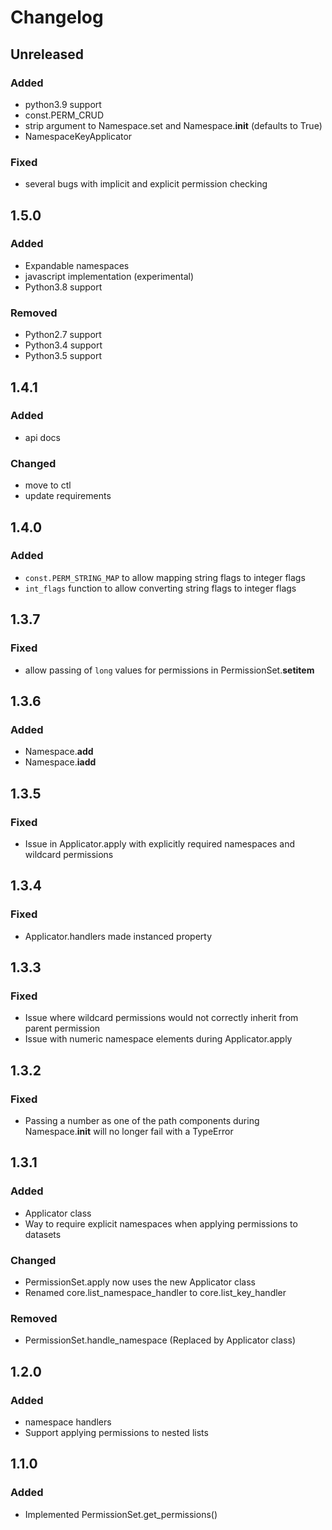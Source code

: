 # Changelog


## Unreleased
### Added
- python3.9 support
- const.PERM_CRUD
- strip argument to Namespace.set and Namespace.__init__ (defaults to True)
- NamespaceKeyApplicator
### Fixed
- several bugs with implicit and explicit permission checking


## 1.5.0
### Added
- Expandable namespaces
- javascript implementation (experimental)
- Python3.8 support
### Removed
- Python2.7 support
- Python3.4 support
- Python3.5 support


## 1.4.1
### Added
- api docs
### Changed
- move to ctl
- update requirements


## 1.4.0
### Added
- `const.PERM_STRING_MAP` to allow mapping string flags to integer flags
- `int_flags` function to allow converting string flags to integer flags


## 1.3.7
### Fixed
- allow passing of `long` values for permissions in PermissionSet.__setitem__


## 1.3.6
### Added
- Namespace.__add__
- Namespace.__iadd__


## 1.3.5
### Fixed
- Issue in Applicator.apply with explicitly required namespaces and wildcard permissions


## 1.3.4
### Fixed
- Applicator.handlers made instanced property


## 1.3.3
### Fixed
- Issue where wildcard permissions would not correctly inherit from parent permission
- Issue with numeric namespace elements during Applicator.apply


## 1.3.2
### Fixed
- Passing a number as one of the path components during Namespace.__init__ will no longer fail with a TypeError


## 1.3.1
### Added
- Applicator class
- Way to require explicit namespaces when applying permissions to datasets
### Changed
- PermissionSet.apply now uses the new Applicator class
- Renamed core.list_namespace_handler to core.list_key_handler
### Removed
- PermissionSet.handle_namespace (Replaced by Applicator class)


## 1.2.0
### Added
- namespace handlers
- Support applying permissions to nested lists


## 1.1.0
### Added
- Implemented PermissionSet.get_permissions()